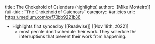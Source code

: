 title:: The Chokehold of Calendars (highlights)
author:: [[Mike Monteiro]]
full-title:: "The Chokehold of Calendars"
category:: #articles
url:: https://medium.com/p/f70bb9221b36

- Highlights first synced by [[Readwise]] [[Nov 18th, 2022]]
	- most people don’t schedule their work. They schedule the interruptions that prevent their work from happening.